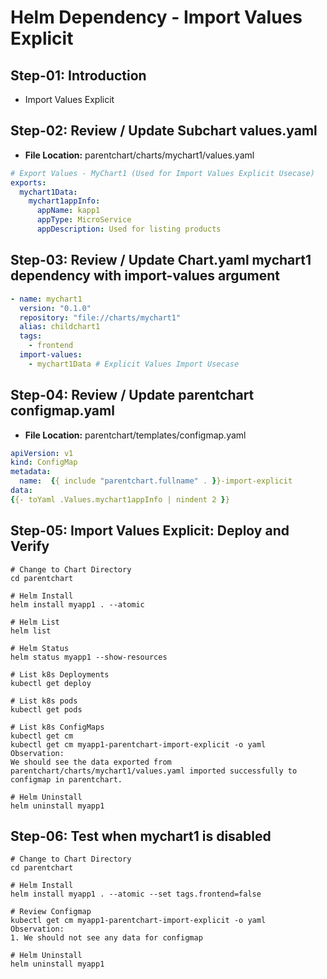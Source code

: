 # Helm Dependency - Import Values Explicit

## Step-01: Introduction
- Import Values Explicit

## Step-02: Review / Update Subchart values.yaml
- **File Location:** parentchart/charts/mychart1/values.yaml
```yaml
# Export Values - MyChart1 (Used for Import Values Explicit Usecase)
exports:
  mychart1Data:
    mychart1appInfo:
      appName: kapp1
      appType: MicroService
      appDescription: Used for listing products    
```

## Step-03: Review / Update Chart.yaml mychart1 dependency with import-values argument
```yaml
- name: mychart1
  version: "0.1.0"
  repository: "file://charts/mychart1"
  alias: childchart1
  tags: 
    - frontend
  import-values:
    - mychart1Data # Explicit Values Import Usecase
```

## Step-04: Review / Update parentchart configmap.yaml
- **File Location:** parentchart/templates/configmap.yaml
```yaml
apiVersion: v1
kind: ConfigMap
metadata:
  name:  {{ include "parentchart.fullname" . }}-import-explicit
data:
{{- toYaml .Values.mychart1appInfo | nindent 2 }}
```

## Step-05: Import Values Explicit: Deploy and Verify 
```t
# Change to Chart Directory
cd parentchart

# Helm Install
helm install myapp1 . --atomic

# Helm List
helm list

# Helm Status
helm status myapp1 --show-resources

# List k8s Deployments
kubectl get deploy

# List k8s pods
kubectl get pods

# List k8s ConfigMaps
kubectl get cm
kubectl get cm myapp1-parentchart-import-explicit -o yaml
Observation:
We should see the data exported from parentchart/charts/mychart1/values.yaml imported successfully to configmap in parentchart. 

# Helm Uninstall
helm uninstall myapp1 
```

## Step-06: Test when mychart1 is disabled 
```t
# Change to Chart Directory
cd parentchart

# Helm Install
helm install myapp1 . --atomic --set tags.frontend=false

# Review Configmap
kubectl get cm myapp1-parentchart-import-explicit -o yaml
Observation:
1. We should not see any data for configmap

# Helm Uninstall
helm uninstall myapp1
```